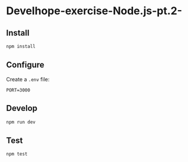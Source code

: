 # Develhope-exercise-Node.js-pt.2-

## Install

```bash
npm install
```

## Configure

Create a `.env` file:

```
PORT=3000
```

## Develop

```bash
npm run dev
```

## Test

```bash
npm test
```
